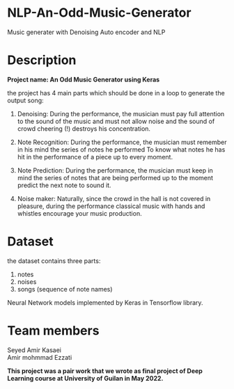 # NLP-An-Odd-Music-Generator
Music generater with Denoising Auto encoder and NLP

# Description
**Project name: An Odd Music Generator using Keras**

  the project has 4 main parts which should be done in a loop to generate the output song:
  1) Denoising:
    During the performance, the musician must pay full attention to the sound of the music and must not allow noise and
    the sound of crowd cheering (!) destroys his concentration.
    
  2) Note Recognition:
    During the performance, the musician must remember in his mind the series of notes he performed
    To know what notes he has hit in the performance of a piece up to every moment.
    
  3) Note Prediction:
    During the performance, the musician must keep in mind the series of notes that are being performed up to the moment
    predict the next note to sound it.
  
  4) Noise maker:
    Naturally, since the crowd in the hall is not covered in pleasure, during the performance
    classical music with hands and whistles encourage your music production.
  
# Dataset
the dataset contains three parts:
1) notes
2) noises
3) songs (sequence of note names)

    
Neural Network models implemented by Keras in Tensorflow library.

# Team members

Seyed Amir Kasaei     
Amir mohmmad Ezzati   
  
**This project was a pair work that we wrote as final project of Deep Learning course at University of Guilan in May 2022.**
